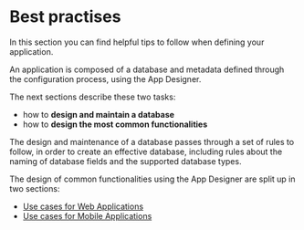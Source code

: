 # Best practises

In this section you can find helpful tips to follow when defining your application.

An application is composed of a database and metadata defined through the configuration process, using the App Designer.

The next sections describe these two tasks:

* how to **design and maintain a database**
* how to **design the most common functionalities**

The design and maintenance of a database passes through a set of rules to follow, in order to create an effective database, including rules about the naming of database fields and the supported database types.

The design of common functionalities using the App Designer are split up in two sections:

* [Use cases for Web Applications](2-3-creating-a-web-app-common-use-cases.md)
* [Use cases for Mobile Applications](2-4-creating-a-mobile-app-common-use-cases.md)

